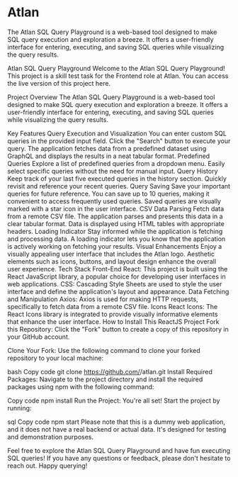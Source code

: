 # Atlan
The Atlan SQL Query Playground is a web-based tool designed to make SQL query execution and exploration a breeze. It offers a user-friendly interface for entering, executing, and saving SQL queries while visualizing the query results.

Atlan SQL Query Playground
Welcome to the Atlan SQL Query Playground! This project is a skill test task for the Frontend role at Atlan. You can access the live version of this project here.

Project Overview
The Atlan SQL Query Playground is a web-based tool designed to make SQL query execution and exploration a breeze. It offers a user-friendly interface for entering, executing, and saving SQL queries while visualizing the query results.

Key Features
Query Execution and Visualization
You can enter custom SQL queries in the provided input field.
Click the "Search" button to execute your query.
The application fetches data from a predefined dataset using GraphQL and displays the results in a neat tabular format.
Predefined Queries
Explore a list of predefined queries from a dropdown menu.
Easily select specific queries without the need for manual input.
Query History
Keep track of your last five executed queries in the history section.
Quickly revisit and reference your recent queries.
Query Saving
Save your important queries for future reference.
You can save up to 10 queries, making it convenient to access frequently used queries.
Saved queries are visually marked with a star icon in the user interface.
CSV Data Parsing
Fetch data from a remote CSV file.
The application parses and presents this data in a clear tabular format.
Data is displayed using HTML tables with appropriate headers.
Loading Indicator
Stay informed while the application is fetching and processing data.
A loading indicator lets you know that the application is actively working on fetching your results.
Visual Enhancements
Enjoy a visually appealing user interface that includes the Atlan logo.
Aesthetic elements such as icons, buttons, and layout design enhance the overall user experience.
Tech Stack
Front-End
React: This project is built using the React JavaScript library, a popular choice for developing user interfaces in web applications.
CSS: Cascading Style Sheets are used to style the user interface and define the application's layout and appearance.
Data Fetching and Manipulation
Axios: Axios is used for making HTTP requests, specifically to fetch data from a remote CSV file.
Icons
React Icons: The React Icons library is integrated to provide visually informative elements that enhance the user interface.
How to Install This ReactJS Project
Fork this Repository: Click the "Fork" button to create a copy of this repository in your GitHub account.

Clone Your Fork: Use the following command to clone your forked repository to your local machine:

bash
Copy code
git clone https://github.com/<your-username>/atlan.git
Install Required Packages: Navigate to the project directory and install the required packages using npm with the following command:

Copy code
npm install
Run the Project: You're all set! Start the project by running:

sql
Copy code
npm start
Please note that this is a dummy web application, and it does not have a real backend or actual data. It's designed for testing and demonstration purposes.

Feel free to explore the Atlan SQL Query Playground and have fun executing SQL queries! If you have any questions or feedback, please don't hesitate to reach out. Happy querying!
